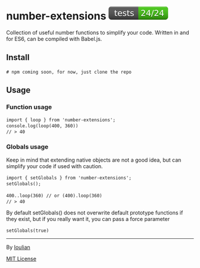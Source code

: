 # number-extensions ![Mocha tests status](https://github.com/ioulian/number-extensions/blob/master/tests-badge.svg)
Collection of useful number functions to simplify your code. Written in and for ES6, can be compiled with Babel.js.

## Install

    # npm coming soon, for now, just clone the repo

## Usage

### Function usage

    import { loop } from 'number-extensions';
    console.log(loop(400, 360))
    // > 40

### Globals usage

Keep in mind that extending native objects are not a good idea, but can simplify your code if used with caution.

    import { setGlobals } from 'number-extensions';
    setGlobals();
    
    400..loop(360) // or (400).loop(360)
    // > 40

By default setGlobals() does not overwrite default prototype functions if they exist, but if you really want it, you can pass a force parameter

    setGlobals(true)


--- 

By [Ioulian](https://github.com/ioulian)

[MIT License](https://github.com/ioulian/number-extensions/blob/master/LICENSE)
